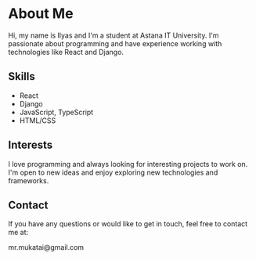 <h1>About Me</h1>
<p>Hi, my name is Ilyas and I'm a student at Astana IT University. I'm passionate about programming and have experience working with technologies like React and Django.</p>
<h2>Skills</h2>
<ul>
  <li>React</li>
  <li>Django</li>
  <li>JavaScript, TypeScript</li>
  <li>HTML/CSS</li>
</ul>
<h2>Interests</h2>
<p>I love programming and always looking for interesting projects to work on. I'm open to new ideas and enjoy exploring new technologies and frameworks.</p>
<h2>Contact</h2>
<p>If you have any questions or would like to get in touch, feel free to contact me at:</p>
<p>mr.mukatai@gmail.com</p>
